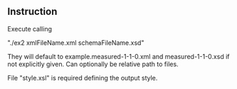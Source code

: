 ## Instruction
Execute calling 

"./ex2 xmlFileName.xml schemaFileName.xsd"

They will default to example.measured-1-1-0.xml and measured-1-1-0.xsd if not explicitly given. Can optionally be relative path to files. 

File "style.xsl" is required defining the output style. 
